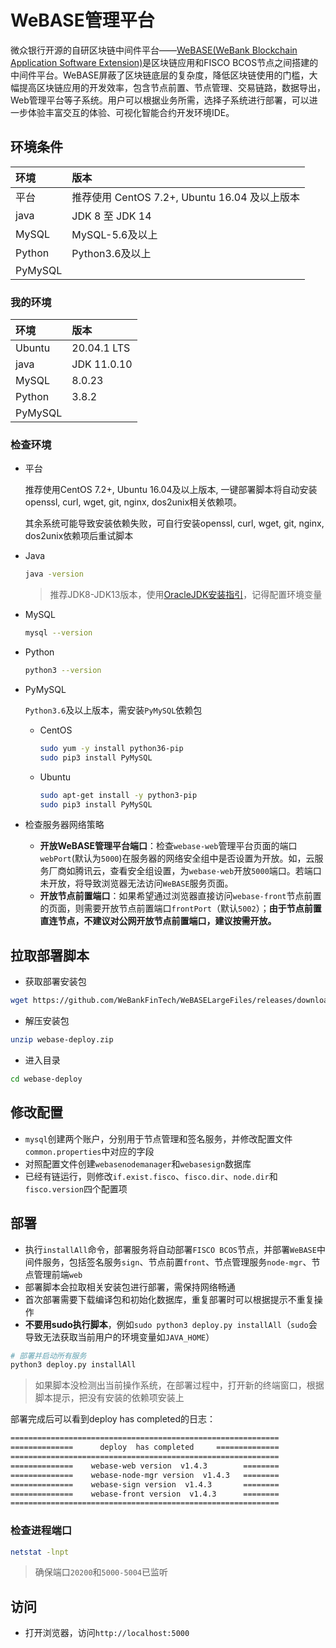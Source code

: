 # WeBASE管理平台

微众银行开源的自研区块链中间件平台——[WeBASE(WeBank Blockchain Application Software Extension)][1]是区块链应用和FISCO BCOS节点之间搭建的中间件平台。WeBASE屏蔽了区块链底层的复杂度，降低区块链使用的门槛，大幅提高区块链应用的开发效率，包含节点前置、节点管理、交易链路，数据导出，Web管理平台等子系统。用户可以根据业务所需，选择子系统进行部署，可以进一步体验丰富交互的体验、可视化智能合约开发环境IDE。

[1]: <https://webasedoc.readthedocs.io/zh_CN/latest/>

## 环境条件

| 环境 | 版本 |
| :--- | :--- |
| 平台 | 推荐使用 CentOS 7.2+, Ubuntu 16.04 及以上版本 |
| java | JDK 8 至 JDK 14 |
| MySQL | MySQL-5.6及以上 |
| Python | Python3.6及以上 |
| PyMySQL | |

### 我的环境

| 环境 | 版本 |
| :--- | :--- |
| Ubuntu | 20.04.1 LTS |
| java | JDK 11.0.10 |
| MySQL | 8.0.23 |
| Python | 3.8.2 |
| PyMySQL | |

### 检查环境

- 平台

    推荐使用CentOS 7.2+, Ubuntu 16.04及以上版本, 一键部署脚本将自动安装openssl, curl, wget, git, nginx, dos2unix相关依赖项。

    其余系统可能导致安装依赖失败，可自行安装openssl, curl, wget, git, nginx, dos2unix依赖项后重试脚本

- Java

    ```bash
    java -version
    ```

    > 推荐JDK8-JDK13版本，使用[OracleJDK安装指引][2]，记得配置环境变量

[2]: <https://webasedoc.readthedocs.io/zh_CN/latest/docs/WeBASE/install.html#jdk>

- MySQL

    ```bash
    mysql --version
    ```

- Python

    ```bash
    python3 --version
    ```

- PyMySQL

    `Python3.6`及以上版本，需安装`PyMySQL`依赖包

  - CentOS

    ```bash
    sudo yum -y install python36-pip
    sudo pip3 install PyMySQL
    ```

  - Ubuntu

    ```bash
    sudo apt-get install -y python3-pip
    sudo pip3 install PyMySQL
    ```

- 检查服务器网络策略

  - **开放WeBASE管理平台端口**：检查`webase-web`管理平台页面的端口`webPort`(默认为`5000`)在服务器的网络安全组中是否设置为开放。如，云服务厂商如腾讯云，查看安全组设置，为`webase-web`开放`5000`端口。若端口未开放，将导致浏览器无法访问`WeBASE`服务页面。
  - **开放节点前置端口**：如果希望通过浏览器直接访问`webase-front`节点前置的页面，则需要开放节点前置端口`frontPort`（默认`5002`）；**由于节点前置直连节点，不建议对公网开放节点前置端口，建议按需开放。**

## 拉取部署脚本

- 获取部署安装包

```bash
wget https://github.com/WeBankFinTech/WeBASELargeFiles/releases/download/v1.4.3/webase-deploy.zip
```

- 解压安装包

```bash
unzip webase-deploy.zip
```

- 进入目录

```bash
cd webase-deploy
```

## 修改配置

- `mysql`创建两个账户，分别用于节点管理和签名服务，并修改配置文件`common.properties`中对应的字段
- 对照配置文件创建`webasenodemanager`和`webasesign`数据库
- 已经有链运行，则修改`if.exist.fisco`、`fisco.dir`、`node.dir`和`fisco.version`四个配置项

## 部署

- 执行`installAll`命令，部署服务将自动部署`FISCO BCOS`节点，并部署`WeBASE`中间件服务，包括签名服务`sign`、节点前置`front`、节点管理服务`node-mgr`、节点管理前端`web`
- 部署脚本会拉取相关安装包进行部署，需保持网络畅通
- 首次部署需要下载编译包和初始化数据库，重复部署时可以根据提示不重复操作
- **不要用sudo执行脚本**，例如`sudo python3 deploy.py installAll`（`sudo`会导致无法获取当前用户的环境变量如`JAVA_HOME`）

```bash
# 部署并启动所有服务
python3 deploy.py installAll
```

> 如果脚本没检测出当前操作系统，在部署过程中，打开新的终端窗口，根据脚本提示，把没有安装的依赖项安装上

部署完成后可以看到deploy has completed的日志：

```bash
============================================================
==============      deploy  has completed     ==============
============================================================
==============    webase-web version  v1.4.3        ========
==============    webase-node-mgr version  v1.4.3   ========
==============    webase-sign version  v1.4.3       ========
==============    webase-front version  v1.4.3      ========
============================================================
```

### 检查进程端口

```bash
netstat -lnpt
```

> 确保端口`20200`和`5000-5004`已监听

## 访问

- 打开浏览器，访问`http://localhost:5000`
